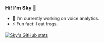 ### Hi! I'm Sky 👋

- 🔭 I’m currently working on voice analytics.
- ⚡ Fun fact: I eat frogs.

[![Sky's GitHub stats](https://github-readme-stats.vercel.app/api?username=skydddoogg&theme=radical)
](https://github.com/skydddoogg/github-readme-stats)
